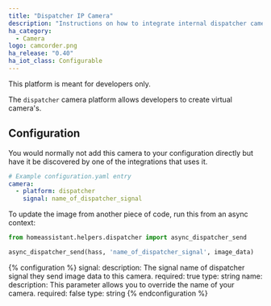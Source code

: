 ```yaml
---
title: "Dispatcher IP Camera"
description: "Instructions on how to integrate internal dispatcher cameras within Home Assistant."
ha_category:
  - Camera
logo: camcorder.png
ha_release: "0.40"
ha_iot_class: Configurable
---
```


<div class='note'>
This platform is meant for developers only.
</div>

The `dispatcher` camera platform allows developers to create virtual camera's.

## Configuration

You would normally not add this camera to your configuration directly but have it be discovered by one of the integrations that uses it.

```yaml
# Example configuration.yaml entry
camera:
  - platform: dispatcher
    signal: name_of_dispatcher_signal
```

To update the image from another piece of code, run this from an async context:

```python
from homeassistant.helpers.dispatcher import async_dispatcher_send

async_dispatcher_send(hass, 'name_of_dispatcher_signal', image_data)
```

{% configuration %}
signal:
  description: The signal name of dispatcher signal they send image data to this camera.
  required: true
  type: string
name:
  description: This parameter allows you to override the name of your camera.
  required: false
  type: string
{% endconfiguration %}
